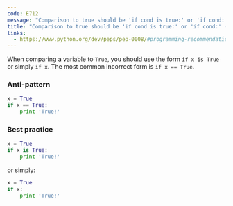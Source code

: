 ```yaml
---
code: E712
message: "Comparison to true should be 'if cond is true:' or 'if cond:'"
title: "Comparison to true should be 'if cond is true:' or 'if cond:' (E712)"
links:
  - https://www.python.org/dev/peps/pep-0008/#programming-recommendations
---
```


When comparing a variable to `True`, you should use the form `if x is True` or simply `if x`. The most common incorrect form is `if x == True`.

### Anti-pattern

```python
x = True
if x == True:
    print 'True!'
```

### Best practice

```python
x = True
if x is True:
    print 'True!'
```

or simply:

```python
x = True
if x:
    print 'True!'
```

